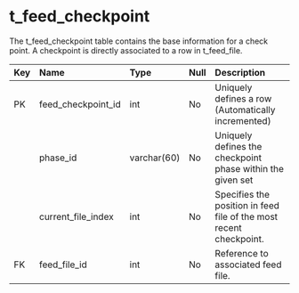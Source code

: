 # t\_feed\_checkpoint #

The t\_feed\_checkpoint table contains the base information for a check point.  A checkpoint is directly associated to a row in t\_feed\_file.

| **Key** | **Name** | **Type** | **Null** | **Description** |
|:--------|:---------|:---------|:---------|:----------------|
| PK      | feed\_checkpoint\_id | int      | No       | Uniquely defines a row (Automatically incremented) |
|         | phase\_id | varchar(60) | No       | Uniquely defines the checkpoint phase within the given set |
|         | current\_file\_index | int      | No       | Specifies the position in feed file of the most recent checkpoint. |
| FK      | feed\_file\_id | int      | No       | Reference to associated feed file. |
